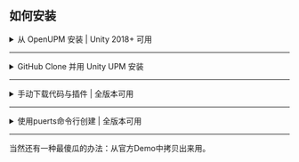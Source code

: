 ## 如何安装

<details>
<summary>从 OpenUPM 安装 | Unity 2018+ 可用</summary>

PuerTS 现已上传 OpenUPM: https://openupm.com/packages/com.tencent.puerts.core/

你可按照[OpenUPM](https://openupm.com/)所支持的方式安装

</details>

-----------------------------------------------------

<details>
<summary>GitHub Clone 并用 Unity UPM 安装</summary>

带有upm的unity版本，可以使用这种方式安装

- git clone `https://github.com/chexiongsheng/puerts_unity_demo.git`
- open Package Manager
- click <kbd>+</kbd>
- select <kbd>Add from File</kbd>
- select [your cloned path]/package/package.json 
- click <kbd>Add</kbd>
</details>

-----------------------------------------------------

<details>
<summary>手动下载代码与插件  | 全版本可用</summary>
以往支持的源码安装模式依旧支持。相比前两种方式管理起来稍麻烦，但对代码魔改更友好。

1. 前往 [Github Releases](https://github.com/Tencent/puerts/releases) 下载PuerTS_V8_x.x.x.tgz 或是别的你需要的Puerts版本。
2. 将压缩包内的Puerts文件夹解压至你的Assets目录

> 如果你是2018以下版本，还需要你将Puerts代码内的内置js手动加上.txt后缀

> mac下如果遇到移入废纸篓问题，请使用sudo xattr -r -d com.apple.quarantine puerts.bundle。但用了后提交git容易出问题
</details>

-----------------------------------------------------

<details>
<summary>使用puerts命令行创建  | 全版本可用</summary>
目前由@sbfkcel支持，参见 https://github.com/sbfkcel/puerts_cli
</details>

-----------------------------------------------------

当然还有一种最傻瓜的办法：从官方Demo中拷贝出来用。
